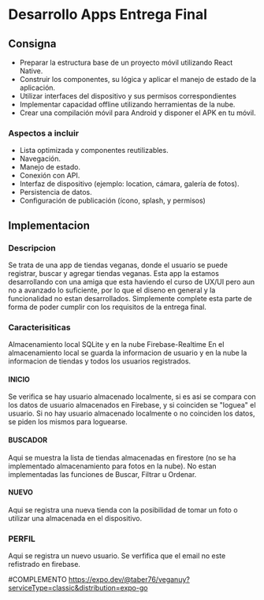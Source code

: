 # Desarrollo Apps Entrega Final

## Consigna
- Preparar la estructura base de un proyecto móvil utilizando React Native.
- Construir los componentes, su lógica y aplicar el manejo de estado de la aplicación.
- Utilizar interfaces del dispositivo y sus permisos correspondientes
- Implementar capacidad offline utilizando herramientas de la nube.
- Crear una compilación móvil para Android y disponer el APK en tu móvil.

### Aspectos a incluir
- Lista optimizada y componentes reutilizables.
- Navegación.
- Manejo de estado.
- Conexión con API.
- Interfaz de dispositivo (ejemplo: location, cámara, galería de fotos).
- Persistencia de datos.
- Configuración de publicación (ícono, splash, y permisos)


## Implementacion

### Descripcion
Se trata de una app de tiendas veganas, donde el usuario se puede registrar, buscar y agregar tiendas veganas. Esta app la estamos desarrollando con una amiga que esta haviendo el curso de UX/UI pero aun no a avanzado lo suficiente, por lo que el diseno en general y la funcionalidad no estan desarrollados. Simplemente complete esta parte de forma de poder cumplir con los requisitos de la entrega final.

### Caracterisiticas
Almacenamiento local SQLite y en la nube Firebase-Realtime
En el almacenamiento local se guarda la informacion de usuario y en la nube la informacion de tiendas y todos los usuarios registrados.
#### INICIO
Se verifica se hay usuario almacenado localmente, si es asi se compara con los datos de usuario almacenados en Firebase, y si coinciden se "loguea" el usuario.
Si no hay usuario almacenado localmente o no coinciden los datos, se piden los mismos para loguearse.
#### BUSCADOR
Aqui se muestra la lista de tiendas almacenadas en firestore (no se ha implementado almacenamiento para fotos en la nube). No estan implementadas las funciones de Buscar, Filtrar u Ordenar.
#### NUEVO
Aqui se registra una nueva tienda con la posibilidad de tomar un foto o utilizar una almacenada en el dispositivo.
### PERFIL
Aqui se registra un nuevo usuario. Se verfifica que el email no este refistrado en firebase.

#COMPLEMENTO
https://expo.dev/@taber76/veganuy?serviceType=classic&distribution=expo-go

